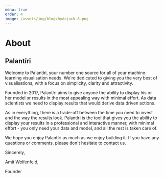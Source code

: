 ```yaml
---
menu: true
order: 4
image: /assets/img/blog/hydejack-8.png
---
```


# About
## Palantíri

Welcome to Palantíri, your number one source for all of your machine learning visualisation needs.
We're dedicated to giving you the very best of visualisations, with a focus on simplicity, clarity and attractivity.


Founded in 2017, Palantíri aims to give anyone the ability to display his or her model or results in the most appealing way with minimal effort. 
As data scientists we need to display results that would derive data driven actions. 


As in everything, there is a trade-off between the time you need to invest and the way the results look.
Palantíri is the tool that gives you the ability to display your results in a professional and interactive manner, 
with minimal effort - you only need your data and model, and all the rest is taken care of.


We hope you enjoy Palantíri as much as we enjoy building it. 
If you have any questions or comments, please don't hesitate to contact us.

Sincerely,

Amit Wolfenfeld, 
 
Founder
